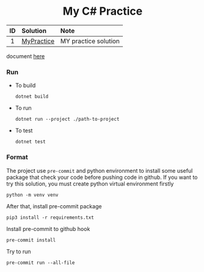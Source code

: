 <h1 align="center">
My C# Practice

</h1>

| ID  | Solution                    | Note                 |
| :-: | :-------------------------- | :------------------- |
|  1  | [MyPractice](./MyPractice/) | MY practice solution |

document [here](./documents/)

### Run

- To build

  ```shell
  dotnet build
  ```

- To run

  ```shell
  dotnet run --project ./path-to-project
  ```

- To test

  ```shell
  dotnet test
  ```

### Format

The project use `pre-commit` and python environment to install some useful package that check your code before pushing code in github. If you want to try this solution, you must create python virtual environment firstly

```shell
python -m venv venv
```

After that, install pre-commit package

```shell
pip3 install -r requirements.txt
```

Install pre-commit to github hook

```shell
pre-commit install
```

Try to run

```shell
pre-commit run --all-file
```
